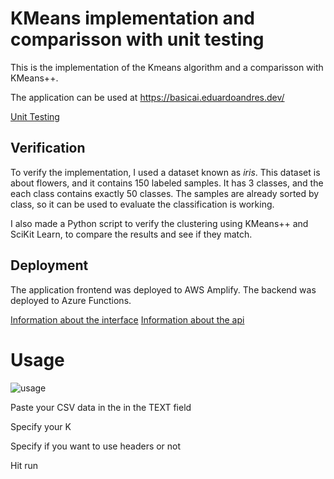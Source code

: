 # KMeans implementation and comparisson with unit testing

This is the implementation of the Kmeans algorithm and a comparisson with KMeans++.

The application can be used at https://basicai.eduardoandres.dev/

[Unit Testing](https://github.com/eacp/kmeans-ai/tree/main/Itesm.BasicAI.Test)


## Verification

To verify the implementation, I used a dataset known as *iris*. This dataset is about flowers, and it contains 150 labeled samples. It has 3 classes, and the 
each class contains exactly 50 classes. The samples are already sorted by class, so it can be used to evaluate the classification is working.

I also made a Python script to verify the clustering using KMeans++ and SciKit Learn, to compare the results and see if they match.


## Deployment
The application frontend was deployed to AWS Amplify. The backend was deployed to Azure Functions. 

[Information about the interface](https://github.com/eacp/kmeans-ai/tree/main/WebFront)
[Information about the api](https://github.com/eacp/kmeans-ai/tree/main/Itesm.BasicAI.Rest)


# Usage

![usage](https://user-images.githubusercontent.com/13637639/119901991-3edb3c00-bf0c-11eb-99cc-b1f5971c3f0c.png)


Paste your CSV data in the in the TEXT field

Specify your K

Specify if you want to use headers or not

Hit run
